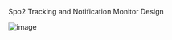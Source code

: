 Spo2 Tracking and Notification Monitor Design 

![image](https://user-images.githubusercontent.com/109504231/180153064-deed0c9f-5e4f-4bb4-843e-0a47a3940377.png)
